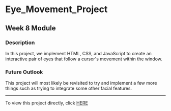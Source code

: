 # Eye_Movement_Project
## Week 8 Module

### Description
In this project, we implement HTML, CSS, and JavaScript to create an interactive pair of eyes that follow a cursor's movement within the window.

### Future Outlook
This project will most likely be revisited to try and implement a few more things such as trying to integrate some other facial features.

-------------------------------------------------------------------------------------------------------------------------------------------------
To view this project directly, click <a href="https://jibang92.github.io/Profile/eyeMovementExercise/index.html">HERE</a>
